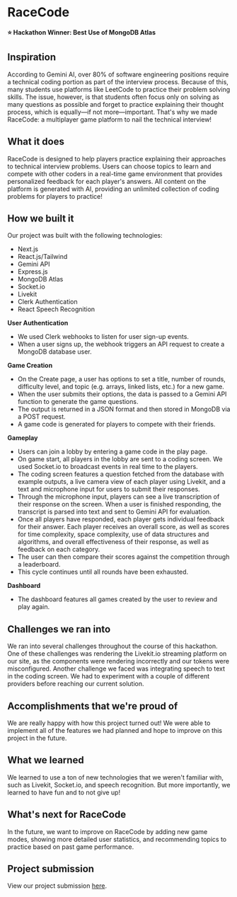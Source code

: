 # RaceCode

**⭐ Hackathon Winner: Best Use of MongoDB Atlas**

## Inspiration

According to Gemini AI, over 80% of software engineering positions require a technical coding portion as part of the interview process. Because of this, many students use platforms like LeetCode to practice their problem solving skills. The issue, however, is that students often focus only on solving as many questions as possible and forget to practice explaining their thought process, which is equally—if not more—important. That's why we made RaceCode: a multiplayer game platform to nail the technical interview!

## What it does

RaceCode is designed to help players practice explaining their approaches to technical interview problems. Users can choose topics to learn and compete with other coders in a real-time game environment that provides personalized feedback for each player's answers. All content on the platform is generated with AI, providing an unlimited collection of coding problems for players to practice!

## How we built it

Our project was built with the following technologies:
- Next.js
- React.js/Tailwind
- Gemini API
- Express.js
- MongoDB Atlas
- Socket.io
- Livekit
- Clerk Authentication
- React Speech Recognition

**User Authentication**
- We used Clerk webhooks to listen for user sign-up events.
- When a user signs up, the webhook triggers an API request to create a MongoDB database user.

**Game Creation**
- On the Create page, a user has options to set a title, number of rounds, difficulty level, and topic (e.g. arrays, linked lists, etc.) for a new game.
- When the user submits their options, the data is passed to a Gemini API function to generate the game questions.
- The output is returned in a JSON format and then stored in MongoDB via a POST request.
- A game code is generated for players to compete with their friends.

**Gameplay**
- Users can join a lobby by entering a game code in the play page.
- On game start, all players in the lobby are sent to a coding screen. We used Socket.io to broadcast events in real time to the players.
- The coding screen features a question fetched from the database with example outputs, a live camera view of each player using Livekit, and a text and microphone input for users to submit their responses.
- Through the microphone input, players can see a live transcription of their response on the screen. When a user is finished responding, the transcript is parsed into text and sent to Gemini API for evaluation.
- Once all players have responded, each player gets individual feedback for their answer. Each player receives an overall score, as well as scores for time complexity, space complexity, use of data structures and algorithms, and overall effectiveness of their response, as well as feedback on each category.
- The user can then compare their scores against the competition through a leaderboard.
- This cycle continues until all rounds have been exhausted.

**Dashboard**
- The dashboard features all games created by the user to review and play again.

## Challenges we ran into

We ran into several challenges throughout the course of this hackathon. One of these challenges was rendering the Livekit.io streaming platform on our site, as the components were rendering incorrectly and our tokens were misconfigured. Another challenge we faced was integrating speech to text in the coding screen. We had to experiment with a couple of different providers before reaching our current solution.

## Accomplishments that we're proud of

We are really happy with how this project turned out! We were able to implement all of the features we had planned and hope to improve on this project in the future.

## What we learned

We learned to use a ton of new technologies that we weren't familiar with, such as Livekit, Socket.io, and speech recognition. But more importantly, we learned to have fun and to not give up!

## What's next for RaceCode

In the future, we want to improve on RaceCode by adding new game modes, showing more detailed user statistics, and recommending topics to practice based on past game performance.

## Project submission

View our project submission [here](https://youtu.be/DuV20BNjvz4).
